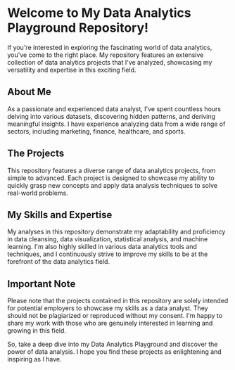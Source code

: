 
# Welcome to My Data Analytics Playground Repository!
If you're interested in exploring the fascinating world of data analytics, you've come to the right place. My repository features an extensive collection of data analytics projects that I've analyzed, showcasing my versatility and expertise in this exciting field.

## About Me
As a passionate and experienced data analyst, I've spent countless hours delving into various datasets, discovering hidden patterns, and deriving meaningful insights. I have experience analyzing data from a wide range of sectors, including marketing, finance, healthcare, and sports.

## The Projects
This repository features a diverse range of data analytics projects, from simple to advanced. Each project is designed to showcase my ability to quickly grasp new concepts and apply data analysis techniques to solve real-world problems.

## My Skills and Expertise
My analyses in this repository demonstrate my adaptability and proficiency in data cleansing, data visualization, statistical analysis, and machine learning. I'm also highly skilled in various data analytics tools and techniques, and I continuously strive to improve my skills to be at the forefront of the data analytics field.

## Important Note
Please note that the projects contained in this repository are solely intended for potential employers to showcase my skills as a data analyst. They should not be plagiarized or reproduced without my consent. I'm happy to share my work with those who are genuinely interested in learning and growing in this field.

So, take a deep dive into my Data Analytics Playground and discover the power of data analysis. I hope you find these projects as enlightening and inspiring as I have.
